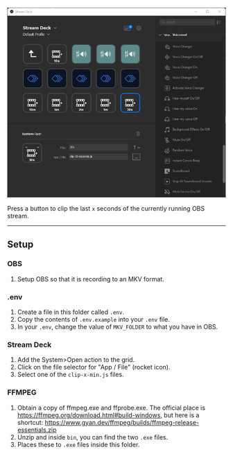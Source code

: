 ![my stream deck](./streamdeck_setup.png)

Press a button to clip the last `x` seconds of the currently running OBS stream.
___

## Setup

### OBS
1. Setup OBS so that it is recording to an MKV format.

### .env
1. Create a file in this folder called `.env`.
2. Copy the contents of `.env.example` into your `.env` file.
3. In your `.env`, change the value of `MKV_FOLDER` to what you have in OBS.

### Stream Deck
1. Add the System>Open action to the grid.
2. Click on the file selector for "App / File" (rocket icon).
3. Select one of the `clip-x-min.js` files.

### FFMPEG
1. Obtain a copy of ffmpeg.exe and ffprobe.exe. The official place is https://ffmpeg.org/download.html#build-windows, but here is a shortcut: https://www.gyan.dev/ffmpeg/builds/ffmpeg-release-essentials.zip
2. Unzip and inside `bin`, you can find the two `.exe` files.
3. Places these to `.exe` files inside this folder.

